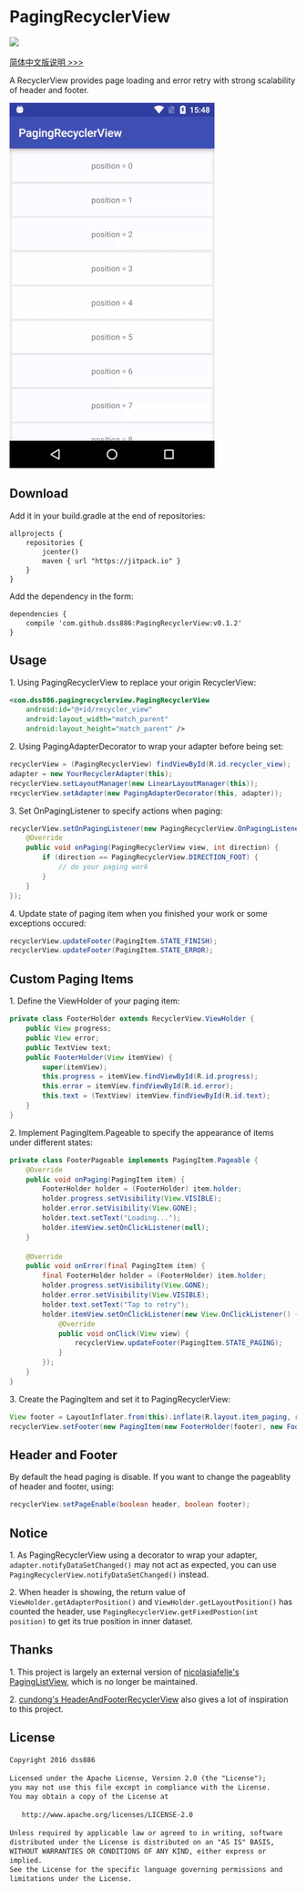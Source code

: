 # PagingRecyclerView

[![](https://jitpack.io/v/dss886/PagingRecyclerView.svg)](https://jitpack.io/#dss886/PagingRecyclerView)

[简体中文版说明 >>>](/README_CN.md)

A RecyclerView provides page loading and error retry with strong scalability of header and footer.

![Demo](/1.gif)

## Download

Add it in your build.gradle at the end of repositories:

~~~
allprojects {
	repositories {
		jcenter()
		maven { url "https://jitpack.io" }
	}
}
~~~

Add the dependency in the form:

~~~
dependencies {
	compile 'com.github.dss886:PagingRecyclerView:v0.1.2'
}
~~~

## Usage

1\. Using PagingRecyclerView to replace your origin RecyclerView:

~~~xml
<com.dss886.pagingrecyclerview.PagingRecyclerView
    android:id="@+id/recycler_view"
    android:layout_width="match_parent"
    android:layout_height="match_parent" />
~~~

2\. Using PagingAdapterDecorator to wrap your adapter before being set:

~~~java
recyclerView = (PagingRecyclerView) findViewById(R.id.recycler_view);
adapter = new YourRecyclerAdapter(this);
recyclerView.setLayoutManager(new LinearLayoutManager(this));
recyclerView.setAdapter(new PagingAdapterDecorator(this, adapter));
~~~

3\. Set OnPagingListener to specify actions when paging:

~~~java
recyclerView.setOnPagingListener(new PagingRecyclerView.OnPagingListener() {
    @Override
    public void onPaging(PagingRecyclerView view, int direction) {
        if (direction == PagingRecyclerView.DIRECTION_FOOT) {
            // do your paging work
        }
    }
});
~~~

4\. Update state of paging item when you finished your work or some exceptions occured:

~~~java
recyclerView.updateFooter(PagingItem.STATE_FINISH);
recyclerView.updateFooter(PagingItem.STATE_ERROR);
~~~

## Custom Paging Items

1\. Define the ViewHolder of your paging item:

~~~java
private class FooterHolder extends RecyclerView.ViewHolder {
    public View progress;
    public View error;
    public TextView text;
    public FooterHolder(View itemView) {
        super(itemView);
        this.progress = itemView.findViewById(R.id.progress);
        this.error = itemView.findViewById(R.id.error);
        this.text = (TextView) itemView.findViewById(R.id.text);
    }
}

~~~

2\. Implement PagingItem.Pageable to specify the appearance of items under different states:

~~~java
private class FooterPageable implements PagingItem.Pageable {
    @Override
    public void onPaging(PagingItem item) {
        FooterHolder holder = (FooterHolder) item.holder;
        holder.progress.setVisibility(View.VISIBLE);
        holder.error.setVisibility(View.GONE);
        holder.text.setText("Loading...");
        holder.itemView.setOnClickListener(null);
    }

    @Override
    public void onError(final PagingItem item) {
        final FooterHolder holder = (FooterHolder) item.holder;
        holder.progress.setVisibility(View.GONE);
        holder.error.setVisibility(View.VISIBLE);
        holder.text.setText("Tap to retry");
        holder.itemView.setOnClickListener(new View.OnClickListener() {
            @Override
            public void onClick(View view) {
                recyclerView.updateFooter(PagingItem.STATE_PAGING);
            }
        });
    }
}
~~~

3\. Create the PagingItem and set it to PagingRecyclerView:

~~~java
View footer = LayoutInflater.from(this).inflate(R.layout.item_paging, recyclerView, false);
recyclerView.setFooter(new PagingItem(new FooterHolder(footer), new FooterPageable()));
~~~

## Header and Footer

By default the head paging is disable. If you want to change the pageablity of header and footer, using:

~~~java
recyclerView.setPageEnable(boolean header, boolean footer);
~~~

## Notice

1\. As PagingRecyclerView using a decorator to wrap your adapter, `adapter.notifyDataSetChanged()` may not act as expected, you can use `PagingRecyclerView.notifyDataSetChanged()` instead.

2\. When header is showing, the return value of `ViewHolder.getAdapterPosition()` and `ViewHolder.getLayoutPosition()` has counted the header, use `PagingRecyclerView.getFixedPostion(int position)` to get its true position in inner dataset.

## Thanks

1\. This project is largely an external version of [nicolasjafelle's PagingListView](https://github.com/nicolasjafelle/PagingListView), which is no longer be maintained.

2\. [cundong's HeaderAndFooterRecyclerView](https://github.com/cundong/HeaderAndFooterRecyclerView) also gives a lot of inspiration to this project.

## License

~~~
Copyright 2016 dss886

Licensed under the Apache License, Version 2.0 (the "License");
you may not use this file except in compliance with the License.
You may obtain a copy of the License at

   http://www.apache.org/licenses/LICENSE-2.0

Unless required by applicable law or agreed to in writing, software
distributed under the License is distributed on an "AS IS" BASIS,
WITHOUT WARRANTIES OR CONDITIONS OF ANY KIND, either express or implied.
See the License for the specific language governing permissions and
limitations under the License.
~~~
